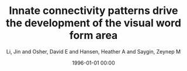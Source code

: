---
layout: post
title: Innate connectivity patterns drive the development of the visual word form area

date: 1996-01-01 00:00
author: Li, Jin and Osher, David E and Hansen, Heather A and Saygin, Zeynep M
journal: Scientific Reports

link: https://doi.org/10.1038/s41598-020-75015-7

year: 2020
---